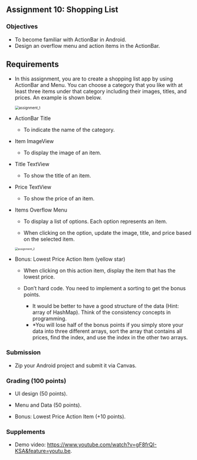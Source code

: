 ## Assignment 10: Shopping List

### Objectives

- To become familiar with ActionBar in Android.
- Design an overflow menu and action items in the ActionBar.

## Requirements

- In this assignment, you are to create a shopping list app by using ActionBar and Menu. You can choose a category that you like with at least three items under that category including their images, titles, and prices. An example is shown below.

  <img src="C:\Users\LSY\Desktop\安卓课\安卓1\Android-App-Dev-1\11\images\assignment_1.png" alt="assignment_1" style="zoom: 67%;" />

- ActionBar Title

  - To indicate the name of the category.

- Item ImageView

  - To display the image of an item.

- Title TextView

  - To show the title of an item.

- Price TextView

  - To show the price of an item.

- Items Overflow Menu

  - To display a list of options. Each option represents an item.

  - When clicking on the option, update the image, title, and price based on the selected item.

  <img src="C:\Users\LSY\Desktop\安卓课\安卓1\Android-App-Dev-1\11\images\assignment_2.png" alt="assignment_2" style="zoom: 50%;" />

- Bonus: Lowest Price Action Item (yellow star)

  - When clicking on this action item, display the item that has the lowest price.

  - Don’t hard code. You need to implement a sorting to get the bonus points.
    - It would be better to have a good structure of the data (Hint: array of HashMap). Think of the consistency concepts in programming.
    - *You will lose half of the bonus points if you simply store your data into three different arrays, sort the array that contains all prices, find the index, and use the index in the other two arrays.

### Submission

- Zip your Android project and submit it via Canvas.

### Grading (100 points)

- UI design (50 points).
- Menu and Data (50 points).

- Bonus: Lowest Price Action Item (+10 points).

### Supplements 

- Demo video: https://www.youtube.com/watch?v=gF8frQI-KSA&feature=youtu.be.